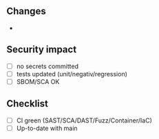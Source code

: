 ## Changes
-

## Security impact
- [ ] no secrets committed
- [ ] tests updated (unit/negativ/regression)
- [ ] SBOM/SCA OK

## Checklist
- [ ] CI green (SAST/SCA/DAST/Fuzz/Container/IaC)
- [ ] Up-to-date with main
